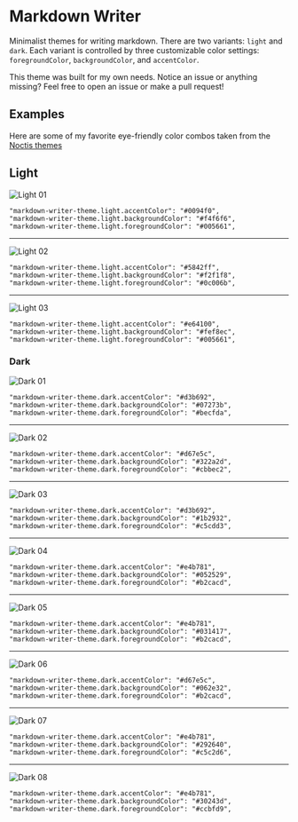 # Markdown Writer

Minimalist themes for writing markdown. There are two variants: `light` and `dark`. Each variant is controlled by three customizable color settings: `foregroundColor`, `backgroundColor`, and `accentColor`.

This theme was built for my own needs. Notice an issue or anything missing? Feel free to open an issue or make a pull request!

## Examples

Here are some of my favorite eye-friendly color combos taken from the [Noctis themes](https://marketplace.visualstudio.com/items?itemName=liviuschera.noctis)

## Light

![Light 01](https://github.com/mgmeyers/vscode-markdown-writer-theme/raw/main/assets/light-01.png)
```
"markdown-writer-theme.light.accentColor": "#0094f0",
"markdown-writer-theme.light.backgroundColor": "#f4f6f6",
"markdown-writer-theme.light.foregroundColor": "#005661",
```

---

![Light 02](https://github.com/mgmeyers/vscode-markdown-writer-theme/raw/main/assets/light-02.png)
```
"markdown-writer-theme.light.accentColor": "#5842ff",
"markdown-writer-theme.light.backgroundColor": "#f2f1f8",
"markdown-writer-theme.light.foregroundColor": "#0c006b",
```

---

![Light 03](https://github.com/mgmeyers/vscode-markdown-writer-theme/raw/main/assets/light-03.png)
```
"markdown-writer-theme.light.accentColor": "#e64100",
"markdown-writer-theme.light.backgroundColor": "#fef8ec",
"markdown-writer-theme.light.foregroundColor": "#005661",
```

### Dark

![Dark 01](https://github.com/mgmeyers/vscode-markdown-writer-theme/raw/main/assets/dark-01.png)
```
"markdown-writer-theme.dark.accentColor": "#d3b692",
"markdown-writer-theme.dark.backgroundColor": "#07273b",
"markdown-writer-theme.dark.foregroundColor": "#becfda",
```

---

![Dark 02](https://github.com/mgmeyers/vscode-markdown-writer-theme/raw/main/assets/dark-02.png)
```
"markdown-writer-theme.dark.accentColor": "#d67e5c",
"markdown-writer-theme.dark.backgroundColor": "#322a2d",
"markdown-writer-theme.dark.foregroundColor": "#cbbec2",
```

---

![Dark 03](https://github.com/mgmeyers/vscode-markdown-writer-theme/raw/main/assets/dark-03.png)
```
"markdown-writer-theme.dark.accentColor": "#d3b692",
"markdown-writer-theme.dark.backgroundColor": "#1b2932",
"markdown-writer-theme.dark.foregroundColor": "#c5cdd3",
```

---

![Dark 04](https://github.com/mgmeyers/vscode-markdown-writer-theme/raw/main/assets/dark-04.png)
```
"markdown-writer-theme.dark.accentColor": "#e4b781",
"markdown-writer-theme.dark.backgroundColor": "#052529",
"markdown-writer-theme.dark.foregroundColor": "#b2cacd",
```

---

![Dark 05](https://github.com/mgmeyers/vscode-markdown-writer-theme/raw/main/assets/dark-05.png)
```
"markdown-writer-theme.dark.accentColor": "#e4b781",
"markdown-writer-theme.dark.backgroundColor": "#031417",
"markdown-writer-theme.dark.foregroundColor": "#b2cacd",
```

---

![Dark 06](https://github.com/mgmeyers/vscode-markdown-writer-theme/raw/main/assets/dark-06.png)
```
"markdown-writer-theme.dark.accentColor": "#d67e5c",
"markdown-writer-theme.dark.backgroundColor": "#062e32",
"markdown-writer-theme.dark.foregroundColor": "#b2cacd",
```

---

![Dark 07](https://github.com/mgmeyers/vscode-markdown-writer-theme/raw/main/assets/dark-07.png)
```
"markdown-writer-theme.dark.accentColor": "#e4b781",
"markdown-writer-theme.dark.backgroundColor": "#292640",
"markdown-writer-theme.dark.foregroundColor": "#c5c2d6",
```

---

![Dark 08](https://github.com/mgmeyers/vscode-markdown-writer-theme/raw/main/assets/dark-08.png)
```
"markdown-writer-theme.dark.accentColor": "#e4b781",
"markdown-writer-theme.dark.backgroundColor": "#30243d",
"markdown-writer-theme.dark.foregroundColor": "#ccbfd9",
```
